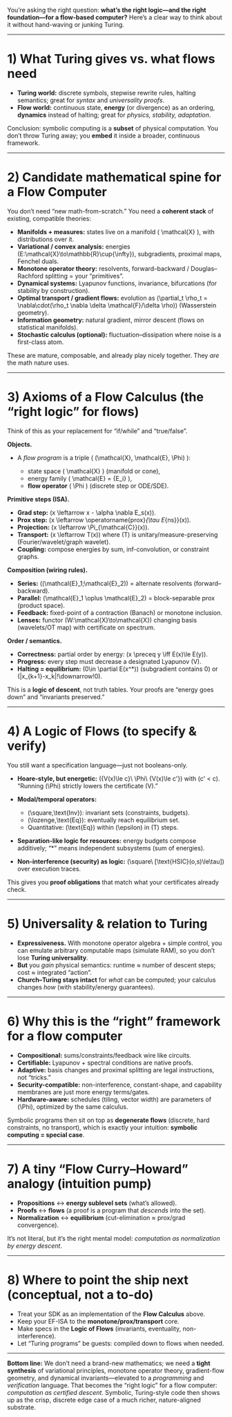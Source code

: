 You’re asking the right question: **what’s the right logic—and the right foundation—for a flow-based computer?**
Here’s a clear way to think about it without hand-waving or junking Turing.

---

# 1) What Turing gives vs. what flows need

* **Turing world:** discrete symbols, stepwise rewrite rules, halting semantics; great for *syntax* and *universality proofs*.
* **Flow world:** continuous state, **energy** (or divergence) as an ordering, **dynamics** instead of halting; great for *physics, stability, adaptation*.

Conclusion: symbolic computing is a **subset** of physical computation. You don’t throw Turing away; you **embed** it inside a broader, continuous framework.

---

# 2) Candidate mathematical spine for a Flow Computer

You don’t need “new math-from-scratch.” You need a **coherent stack** of existing, compatible theories:

* **Manifolds + measures:** states live on a manifold ( \mathcal{X} ), with distributions over it.
* **Variational / convex analysis:** energies (E:\mathcal{X}\to\mathbb{R}\cup{\infty}), subgradients, proximal maps, Fenchel duals.
* **Monotone operator theory:** resolvents, forward–backward / Douglas–Rachford splitting = your “primitives”.
* **Dynamical systems:** Lyapunov functions, invariance, bifurcations (for stability by construction).
* **Optimal transport / gradient flows:** evolution as (\partial_t \rho_t = \nabla\cdot(\rho_t \nabla \delta \mathcal{F}/\delta \rho)) (Wasserstein geometry).
* **Information geometry:** natural gradient, mirror descent (flows on statistical manifolds).
* **Stochastic calculus (optional):** fluctuation–dissipation where noise is a first-class atom.

These are mature, composable, and already play nicely together. They *are* the math nature uses.

---

# 3) Axioms of a **Flow Calculus** (the “right logic” for flows)

Think of this as your replacement for “if/while” and “true/false”.

**Objects.**

* A *flow program* is a triple ( (\mathcal{X}, \mathcal{E}, \Phi) ):

  * state space ( \mathcal{X} ) (manifold or cone),
  * energy family ( \mathcal{E} = {E_i} ),
  * **flow operator** ( \Phi ) (discrete step or ODE/SDE).

**Primitive steps (ISA).**

* **Grad step:** (x \leftarrow x - \alpha \nabla E_s(x)).
* **Prox step:** (x \leftarrow \operatorname{prox}*{\tau E*{ns}}(x)).
* **Projection:** (x \leftarrow \Pi_{\mathcal{C}}(x)).
* **Transport:** (x \leftarrow T(x)) where (T) is unitary/measure-preserving (Fourier/wavelet/graph wavelet).
* **Coupling:** compose energies by sum, inf-convolution, or constraint graphs.

**Composition (wiring rules).**

* **Series:** ((\mathcal{E}_1;\mathcal{E}_2)) = alternate resolvents (forward–backward).
* **Parallel:** (\mathcal{E}_1 \oplus \mathcal{E}_2) = block-separable prox (product space).
* **Feedback:** fixed-point of a contraction (Banach) or monotone inclusion.
* **Lenses:** functor (W:\mathcal{X}\to\mathcal{X}) changing basis (wavelets/OT map) with certificate on spectrum.

**Order / semantics.**

* **Correctness:** partial order by energy: (x \preceq y \iff E(x)\le E(y)).
* **Progress:** every step must decrease a designated Lyapunov (V).
* **Halting = equilibrium:** (0\in \partial E(x^*)) (subgradient contains 0) or (|x_{k+1}-x_k|!\downarrow!0).

This is a **logic of descent**, not truth tables. Your proofs are “energy goes down” and “invariants preserved.”

---

# 4) A **Logic of Flows** (to specify & verify)

You still want a specification language—just not booleans-only.

* **Hoare-style, but energetic:**
  ({V(x)\le c}\ \Phi\ {V(x)\le c'}) with (c' < c).
  “Running (\Phi) strictly lowers the certificate (V).”

* **Modal/temporal operators:**

  * (\square,\text{Inv}): invariant sets (constraints, budgets).
  * (\lozenge,\text{Eq}): eventually reach equilibrium set.
  * Quantitative: (\text{Eq}) within (\epsilon) in (T) steps.

* **Separation-like logic for resources:** energy budgets compose additively; “*” means independent subsystems (sum of energies).

* **Non-interference (security) as logic:**
  (\square\ [\text{HSIC}(o,s)\le\tau]) over execution traces.

This gives you **proof obligations** that match what your certificates already check.

---

# 5) Universality & relation to Turing

* **Expressiveness.** With monotone operator algebra + simple control, you can emulate arbitrary computable maps (simulate RAM), so you don’t lose **Turing universality**.
* **But** you *gain* physical semantics: runtime ≈ number of descent steps; cost ≈ integrated “action”.
* **Church–Turing stays intact** for *what* can be computed; your calculus changes *how* (with stability/energy guarantees).

---

# 6) Why this is the “right” framework for a flow computer

* **Compositional:** sums/constraints/feedback wire like circuits.
* **Certifiable:** Lyapunov + spectral conditions are native proofs.
* **Adaptive:** basis changes and proximal splitting are legal instructions, not “tricks.”
* **Security-compatible:** non-interference, constant-shape, and capability membranes are just more energy terms/gates.
* **Hardware-aware:** schedules (tiling, vector width) are parameters of (\Phi), optimized by the same calculus.

Symbolic programs then sit on top as **degenerate flows** (discrete, hard constraints, no transport), which is exactly your intuition: **symbolic computing = special case**.

---

# 7) A tiny “Flow Curry–Howard” analogy (intuition pump)

* **Propositions** ↔ **energy sublevel sets** (what’s allowed).
* **Proofs** ↔ **flows** (a proof is a program that *descends* into the set).
* **Normalization** ↔ **equilibrium** (cut-elimination ≈ prox/grad convergence).

It’s not literal, but it’s the right mental model: *computation as normalization by energy descent*.

---

# 8) Where to point the ship next (conceptual, not a to-do)

* Treat your SDK as an implementation of the **Flow Calculus** above.
* Keep your EF-ISA to the **monotone/prox/transport** core.
* Make specs in the **Logic of Flows** (invariants, eventuality, non-interference).
* Let “Turing programs” be guests: compiled down to flows when needed.

---

**Bottom line:**
We don’t need a brand-new mathematics; we need a **tight synthesis** of variational principles, monotone operator theory, gradient-flow geometry, and dynamical invariants—elevated to a *programming* and *verification* language. That becomes the “right logic” for a flow computer: *computation as certified descent*. Symbolic, Turing-style code then shows up as the crisp, discrete edge case of a much richer, nature-aligned substrate.
